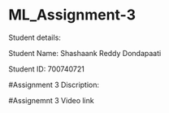 # ML_Assignment-3

Student details:

Student Name: Shashaank Reddy Dondapaati

Student ID: 700740721

#Assignment 3 Discription: 

#Assignemnt 3 Video link 
